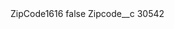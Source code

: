 <?xml version="1.0" encoding="UTF-8"?>
<CustomMetadata xmlns="http://soap.sforce.com/2006/04/metadata" xmlns:xsi="http://www.w3.org/2001/XMLSchema-instance" xmlns:xsd="http://www.w3.org/2001/XMLSchema">
    <label>ZipCode1616</label>
    <protected>false</protected>
    <values>
        <field>Zipcode__c</field>
        <value xsi:type="xsd:string">30542</value>
    </values>
</CustomMetadata>
